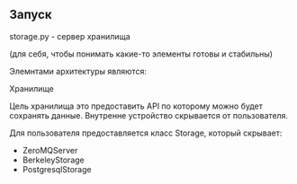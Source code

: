 ## Запуск


storage.py - сервер хранилища



(для себя, чтобы понимать какие-то элементы готовы и стабильны)


Элемнтами архитектуры являются:

Хранилище


Цель хранилища это предоставить API по которому можно будет сохранять данные. 
Внутренне устройство скрывается от пользователя. 

Для пользователя предоставляется класс Storage, который скрывает:

- ZeroMQServer
- BerkeleyStorage
- PostgresqlStorage


